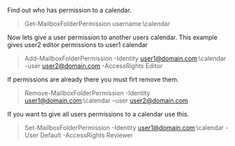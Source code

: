 Find out who has permission to a calendar.
> Get-MailboxFolderPermission username:\calendar

Now lets give a user permission to another users calendar.
This example gives user2 editor permissions to user1 calendar
>Add-MailboxFolderPermission -Identity user1@domain.com:\calendar -user user2@domain.com -AccessRights Editor

If permissions are already there you must firt remove them.
>Remove-MailboxFolderPermission -Identity user1@domain.com:\calendar –user user2@domain.com

If you want to give all users permissions to a calendar use this.  
>Set-MailboxFolderPermission -Identity user1@domain.com:\calendar -User Default -AccessRights Reviewer


